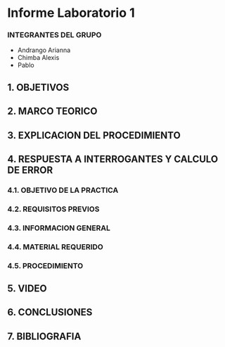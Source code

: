 # Informe Laboratorio 1
### INTEGRANTES DEL GRUPO

- Andrango Arianna
- Chimba Alexis
- Pablo

## 1. OBJETIVOS

## 2. MARCO TEORICO

## 3. EXPLICACION DEL PROCEDIMIENTO

## 4. RESPUESTA A INTERROGANTES Y CALCULO DE ERROR

### 4.1. OBJETIVO DE LA PRACTICA

### 4.2. REQUISITOS PREVIOS

### 4.3. INFORMACION GENERAL

### 4.4. MATERIAL REQUERIDO

### 4.5. PROCEDIMIENTO

## 5. VIDEO

## 6. CONCLUSIONES

## 7. BIBLIOGRAFIA

